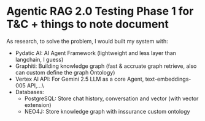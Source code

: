 # Agentic RAG 2.0 Testing Phase 1 for T&C + things to note document

As research, to solve the problem, I would built my system with:
- Pydatic AI: AI Agent Framework (lightweight and less layer than langchain, I guess)
- Graphiti: Building knowledge graph (fast & accruate graph retrieve, also can custom define the graph Ontology)
- Vertex AI API: For Gemini 2.5 LLM as a core Agent, text-embeddings-005 API,...\
- Databases:
    + PostgreSQL: Store chat history, conversation and vector (with vector extension)
    + NEO4J: Store knowledge graph with inssurance custom ontology
